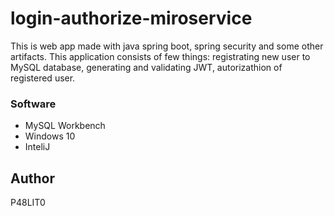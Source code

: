 # login-authorize-miroservice
This is web app made with java spring boot, spring security and some other artifacts. This application consists of few things: registrating new user to MySQL database, generating and validating JWT, autorizathion of registered user. 

### Software

* MySQL Workbench
* Windows 10
* InteliJ

## Author

P48LIT0


